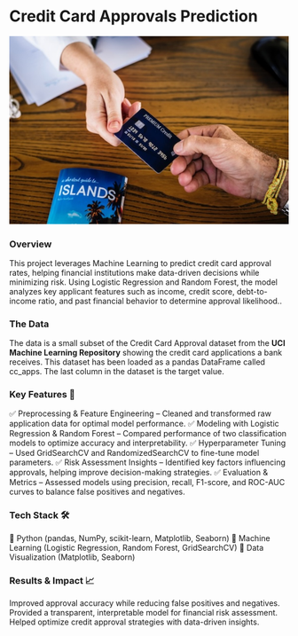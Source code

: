 # Credit Card Approvals Prediction 

![credit card](https://github.com/AchalSuresh/Creditcardapprovals/blob/main/credit_card.jpg?raw=true)

### Overview
This project leverages Machine Learning to predict credit card approval rates, helping financial institutions make data-driven decisions while minimizing risk. Using Logistic Regression and Random Forest, the model analyzes key applicant features such as income, credit score, debt-to-income ratio, and past financial behavior to determine approval likelihood..

### The Data
The data is a small subset of the Credit Card Approval dataset from the **UCI Machine Learning Repository** showing the credit card applications a bank receives. This dataset has been loaded as a pandas DataFrame called cc_apps. The last column in the dataset is the target value.

### Key Features 🚀
✅ Preprocessing & Feature Engineering – Cleaned and transformed raw application data for optimal model performance.
✅ Modeling with Logistic Regression & Random Forest – Compared performance of two classification models to optimize accuracy and interpretability.
✅ Hyperparameter Tuning – Used GridSearchCV and RandomizedSearchCV to fine-tune model parameters.
✅ Risk Assessment Insights – Identified key factors influencing approvals, helping improve decision-making strategies.
✅ Evaluation & Metrics – Assessed models using precision, recall, F1-score, and ROC-AUC curves to balance false positives and negatives.

### Tech Stack 🛠
🔹 Python (pandas, NumPy, scikit-learn, Matplotlib, Seaborn)
🔹 Machine Learning (Logistic Regression, Random Forest, GridSearchCV)
🔹 Data Visualization (Matplotlib, Seaborn)

### Results & Impact 📈
Improved approval accuracy while reducing false positives and negatives.
Provided a transparent, interpretable model for financial risk assessment.
Helped optimize credit approval strategies with data-driven insights.
